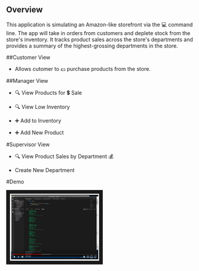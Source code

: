 
## Overview

This application is simulating an Amazon-like storefront via the :computer: command line. The app will take in orders from customers and deplete stock from the store's inventory. It tracks product sales across the store's departments and provides a summary of the highest-grossing departments in the store.

##Customer View
* Allows cutomer to :dollar: purchase products from the store. 

##Manager View
* :mag: View Products for :heavy_dollar_sign: Sale
    
* :mag: View Low Inventory
    
* :heavy_plus_sign: Add to Inventory
    
* :heavy_plus_sign: Add New Product

#Supervisor View
* :mag: View Product Sales by Department :moneybag:
   
* Create New Department

#Demo

<a href="https://youtu.be/BG3m_RgZTPw" target="_blank"><img src="bamazonScreen.png" 
alt="bamazon demo" width="240" height="180" border="10" /></a>
